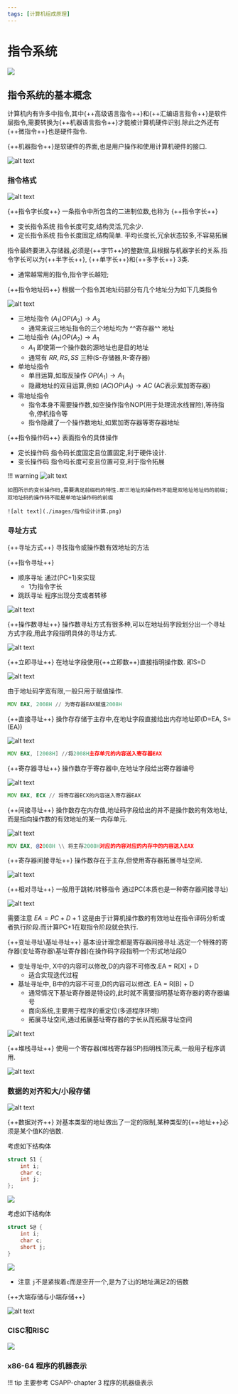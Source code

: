 ```yaml
---
tags: [计算机组成原理]
---
```


# 指令系统

![](./images/指令系统.png)

## 指令系统的基本概念

计算机内有许多中指令,其中{++高级语言指令++}和{++汇编语言指令++}是软件层指令,需要转换为{++机器语言指令++}才能被计算机硬件识别.除此之外还有{++微指令++}也是硬件指令.

{++机器指令++}是软硬件的界面,也是用户操作和使用计算机硬件的接口.

![alt text](./images/指令间的关系.png)

### 指令格式

![alt text](./images/指令的一般格式.png)

{++指令字长度++} 一条指令中所包含的二进制位数,也称为 {++指令字长++}

- 变长指令系统 指令长度可变,结构灵活,冗余少.
- 定长指令系统 指令长度固定,结构简单. 平均长度长,冗余状态较多,不容易拓展

指令最终要进入存储器,必须是{++字节++}的整数倍,且根据与机器字长的关系.指令字长可以为{++半字长++}, {++单字长++}和{++多字长++} 3类.

- 通常越常用的指令,指令字长越短;

{++指令地址码++} 根据一个指令其地址码部分有几个地址分为如下几类指令

![alt text](./images/指令地址码.png)

- 三地址指令 $(A_1)OP(A_2)\rightarrow A_3$
    - 通常来说三地址指令的三个地址均为 ^^寄存器^^ 地址
- 二地址指令 $(A_1)OP(A_2)\rightarrow A_1$
    - $A_1$ 即使第一个操作数的源地址也是目的地址
    - 通常有 $RR,RS,SS$ 三种(S-存储器,R-寄存器) 
- 单地址指令 
    - 单目运算,如取反操作 $OP(A_1)\rightarrow A_1$
    - 隐藏地址的双目运算,例如 $(AC)OP(A_1)\rightarrow AC$ (AC表示累加寄存器)
- 零地址指令
    - 指令本身不需要操作数,如空操作指令NOP(用于处理流水线冒险),等待指令,停机指令等
    - 指令隐藏了一个操作数地址,如累加寄存器等寄存器地址

{++指令操作码++} 表面指令的具体操作

- 定长操作码 指令码长度固定且位置固定,利于硬件设计.
- 变长操作码 指令吗长度可变且位置可变,利于指令拓展    


!!! warning
    ![alt text](./images/变长操作码.png) 
    
    如图所示的变长操作码,需要满足前缀码的特性.即三地址的操作码不能是双地址地址码的前缀;双地址码的操作码不能是单地址操作码的前缀 

    ![alt text](./images/指令设计计算.png)

### 寻址方式

{++寻址方式++} 寻找指令或操作数有效地址的方法

{++指令寻址++}

- 顺序寻址 通过(PC+1)来实现
    - 1为指令字长
- 跳跃寻址 程序出现分支或者转移

![alt text](./images/指令寻址.png)

{++操作数寻址++} 操作数寻址方式有很多种,可以在地址码字段划分出一个寻址方式字段,用此字段指明具体的寻址方式.

![alt text](./images/寻址方式字段.png)

{++立即寻址++} 在地址字段使用{++立即数++}直接指明操作数. 即S=D

![alt text](./images/立即寻址.png)

由于地址码字宽有限,一般只用于赋值操作.

```asm
MOV EAX, 2008H // 为寄存器EAX赋值2008H
```

{++直接寻址++} 操作存存储于主存中,在地址字段直接给出内存地址即(D=EA, S=(EA))

![alt text](./images/直接寻址.png)

```asm
MOV EAX, [2008H] //将2008H主存单元的内容送入寄存器EAX
```

{++寄存器寻址++} 操作数存于寄存器中,在地址字段给出寄存器编号

![alt text](./images/寄存器寻址.png)

```asm
MOV EAX, ECX // 将寄存器ECX的内容送入寄存器EAX
```

{++间接寻址++} 操作数存在内存值,地址码字段给出的并不是操作数的有效地址,而是指向操作数的有效地址的某一内存单元.

![alt text](./images/间接寻址.png)

```asm
MOV EAX, @2008H \\ 将主存2008H对应的内容对应的内存中的内容送入EAX
```

{++寄存器间接寻址++} 操作数存在于主存,但使用寄存器拓展寻址空间.

![alt text](./images/寄存器间接寻址.png)

{++相对寻址++} 一般用于跳转/转移指令 通过PC(本质也是一种寄存器间接寻址)

![alt text](./images/相对寻址.png)

需要注意 $EA=PC+D+1$ 这是由于计算机操作数的有效地址在指令译码分析或者执行阶段.而计算PC+1在取指令阶段就会执行.

{++变址寻址\基址寻址++} 基本设计理念都是寄存器间接寻址.选定一个特殊的寄存器(变址寄存器\基址寄存器)在操作码字段指明一个形式地址段D 

- 变址寻址中, X中的内容可以修改,D的内容不可修改.EA = R[X] + D
    - 适合实现迭代过程
- 基址寻址中, B中的内容不可变,D的内容可以修改. EA = R[B] + D
    - 通常情况下基址寄存器是特设的,此时就不需要指明基址寄存器的寄存器编号
    - 面向系统,主要用于程序的重定位(多道程序环境)
    - 拓展寻址空间,通过拓展基址寄存器的字长从而拓展寻址空间

![alt text](./images/变址-基址寻址.png)

{++堆栈寻址++} 使用一个寄存器(堆栈寄存器SP)指明栈顶元素,一般用子程序调用.

![alt text](./images/堆栈寻址.png)

### 数据的对齐和大/小段存储

![alt text](./images/数据对齐0.png)

{++数据对齐++} 对基本类型的地址做出了一定的限制,某种类型的{++地址++}必须是某个值K的倍数.

考虑如下结构体
```c
struct S1 {
    int i;
    char c;
    int j;
};
```

![](./images/数据对齐.png)

考虑如下结构体

```c
struct S@ {
    int i;
    char c;
    short j;
}
```

![](./images/数据对齐1.png)

- 注意 `j`不是紧挨着`c`而是空开一个,是为了让j的地址满足2的倍数


{++大端存储与小端存储++} 

![alt text](./images/大端-小端存储.png)

### CISC和RISC

![](./images/CISC-vs-RISC.png)

### x86-64 程序的机器表示

!!! tip
    主要参考 CSAPP-chapter 3 程序的机器级表示